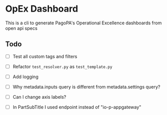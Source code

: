 # OpEx Dashboard

This is a cli to generate PagoPA's Operational Excellence dashboards from open api specs

## Todo

- [ ] Test all custom tags and filters
- [ ] Refactor `test_resolver.py` as `test_template.py`
- [ ] Add logging

- [ ] Why metadata.inputs query is different from metadata.settings query?
- [ ] Can I change axis labels?
- [ ] In PartSubTitle I used endpoint instead of "io-p-appgateway"
